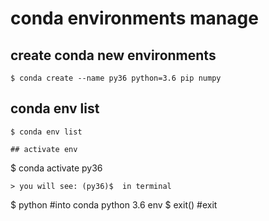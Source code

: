 # conda environments manage

## create conda new environments
```
$ conda create --name py36 python=3.6 pip numpy
```
## conda env list
```
$ conda env list

## activate env
```
$ conda activate py36
```
> you will see: (py36)$  in terminal
```
$ python #into conda python 3.6 env
$ exit()  #exit
```

